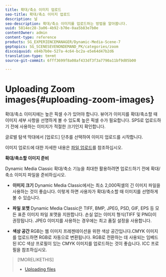 ```yaml
---
title: 확대/축소 이미지 업로드
seo-title: 확대/축소 이미지 업로드
description: 널
seo-description: 확대/축소 이미지를 업로드하는 방법을 알아봅니다.
uuid: 5814ec28-3a06-4b92-b70e-0aa5b83e7b0e
contentOwner: admin
content-type: reference
products: SG_EXPERIENCEMANAGER/Dynamic-Media-Scene-7
geptopics: SG_SCENESEVENONDEMAND_PK/categories/zoom
discoiquuid: e84b7b0e-527a-4c64-bc2a-e5e64d47b2d6
translation-type: tm+mt
source-git-commit: 6fff3699f8a08af433df3f3a7790a11bf9d05b00

---
```



# Uploading Zoom images{#uploading-zoom-images}

확대/축소 이미지에는 높은 픽셀 수가 있어야 합니다. 뷰어가 이미지를 확대/축소할 때 이미지 세부 사항을 선명하게 볼 수 있도록 높은 픽셀 수가 필요합니다. SPS로 업로드하기 전에 사용하는 이미지가 적절한 크기인지 확인합니다.

글로벌 탐색 막대에서 [업로드] 단추를 선택하여 이미지 업로드를 시작합니다.

이미지 업로드에 대한 자세한 내용은 [파일 업로드](uploading-files.md#uploading_files)를 참조하십시오.

**확대/축소할 이미지 준비**

Dynamic Media Classic 확대/축소 기능을 최대한 활용하려면 업로드하기 전에 확대/축소 이미지 파일을 준비하십시오.

* **이미지 크기** Dynamic Media Classic에서는 최소 2,000픽셀의 긴 이미지 파일을 사용하는 것이 좋습니다. 이렇게 하면 사용자가 확대/축소할 때 이미지를 선명하게 볼 수 있습니다.

* **파일 포맷** Dynamic Media Classic은 TIFF, BMP, JPEG, PSD, GIF, EPS 등 모든 표준 이미지 파일 포맷을 지원합니다. 손실 없는 이미지 형식(TIFF 및 PNG)이 권장됩니다. JPEG 이미지를 사용하는 경우에는 최고 품질 설정을 사용합니다.

* **색상 공간** RGB는 웹 이미지 프레젠테이션을 위한 색상 공간입니다.CMYK 이미지를 업로드하면 RGB로 자동으로 변환됩니다. RGB로 전환하는 데 사용되는 임베드된 ICC 색상 프로필이 있는 CMYK 이미지를 업로드하는 것이 좋습니다. ICC 프로필을 참조하십시오.

>[!MORELIKETHIS]
>
>* [Uploading files](uploading-files.md#uploading_files)

